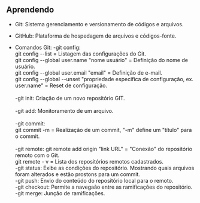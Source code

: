 ## Aprendendo

* Git:
    Sistema gerenciamento e versionamento de códigos e arquivos.
 
* GitHub:
    Plataforma de hospedagem de arquivos e códigos-fonte.

* Comandos Git:
-git config:<br/>
 git config --list = Listagem das configurações do Git. <br/>
 git config --global user.name "nome usuário" = Definição do nome de usuário.<br/>
 git config --global user.email "email" = Definição de e-mail.<br/>
 git config --global --unset "propriedade especifica de configuração, ex. user.name" = Reset de configuração. <br/>
  <br/>
-git init: Criação de um novo repositório GIT. <br/>
  <br/>
-git add: Monitoramento de um arquivo. <br/>
  <br/>
-git commit:<br/>
 git commit -m = Realização de um commit, "-m" define um "título" para o commit.<br/>
  <br/>
-git remote:
 git remote add origin "link URL" =  "Conexão" do repositório remoto com o Git.<br/>
 git remote - v = Lista dos repositórios remotos cadastrados.
  <br/>
-git status: Exibe as condições do repositório. Mostrando quais arquivos foram alterados e estão prostons para um commit.
  <br/>
-git push: Envio do conteúdo do repositório local para o remoto.
  <br/>
-git checkout: Permite a navegaão entre as ramificações do repositório.
  <br/>
-git merge: Junção de ramificações.